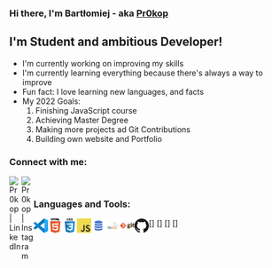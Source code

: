 ### Hi there, I'm Bartłomiej - aka [Pr0kop]

## I'm Student and ambitious Developer!
- I'm currently working on improving my skills
- I'm currently learning everything because there's always a way to improve
- Fun fact: I love learning new languages, and facts
- My 2022 Goals: 
    1. Finishing JavaScript course 
    2. Achieving Master Degree
    3. Making more projects ad Git Contributions
    4. Building own website and Portfolio

### Connect with me:

[<img align="left" alt="Pr0kop | LinkedIn" width="22px" src="https://cdn.jsdelivr.net/npm/simple-icons@v3/icons/linkedin.svg" />][linkedin]
[<img align="left" alt="Pr0kop | Instagram" width="22px" src="https://cdn.jsdelivr.net/npm/simple-icons@v3/icons/instagram.svg" />][instagram]

<br />

### Languages and Tools:
<img align="left" alt="Visual Studio Code" width="26px" src="https://raw.githubusercontent.com/github/explore/80688e429a7d4ef2fca1e82350fe8e3517d3494d/topics/visual-studio-code/visual-studio-code.png" />
<img align="left" alt="HTML5" width="26px" src="https://raw.githubusercontent.com/github/explore/80688e429a7d4ef2fca1e82350fe8e3517d3494d/topics/html/html.png" />
<img align="left" alt="CSS3" width="26px" src="https://raw.githubusercontent.com/github/explore/80688e429a7d4ef2fca1e82350fe8e3517d3494d/topics/css/css.png" />
<img align="left" alt="JavaScript" width="26px" src="https://raw.githubusercontent.com/github/explore/80688e429a7d4ef2fca1e82350fe8e3517d3494d/topics/javascript/javascript.png" />
[<img align="left" alt="SQL" width="26px" src="https://raw.githubusercontent.com/github/explore/80688e429a7d4ef2fca1e82350fe8e3517d3494d/topics/sql/sql.png" />]
[<img align="left" alt="MySQL" width="26px" src="https://raw.githubusercontent.com/github/explore/80688e429a7d4ef2fca1e82350fe8e3517d3494d/topics/mysql/mysql.png" />]
[<img align="left" alt="Git" width="26px" src="https://raw.githubusercontent.com/github/explore/80688e429a7d4ef2fca1e82350fe8e3517d3494d/topics/git/git.png" />]
[<img align="left" alt="GitHub" width="26px" src="https://raw.githubusercontent.com/github/explore/78df643247d429f6cc873026c0622819ad797942/topics/github/github.png" />]

<br />
<br />

[linkedin]: https://www.linkedin.com/in/bart%C5%82omiej-prokopczuk-397b62218/
[instagram]: https://www.instagram.com/prokopxkropek/
[Pr0kop]: https://github.com/Pr0kop